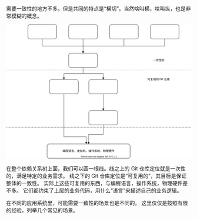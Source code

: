 需要一致性的地方不多。但是共同的特点是“横切”。当然啥叫横，啥叫纵，也是非常模糊的概念。

![Reusable](./Reusable.drawio.svg)

在整个依赖关系树上面，我们可以画一根线。线之上的 Git 仓库定位就是一次性的，满足特定的业务需求。
线之下的 Git 仓库定位是“可复用的”，其目标是保证整体的一致性。
实际上这些可复用的东西，与编程语言，操作系统，物理硬件差不多。
它们都约束了上层的业务代码，用什么“语言”来描述自己的业务逻辑。

在不同的应用系统里，可能需要一致性的场景也是不同的。
这里仅仅是按照有限的经验，列举几个常见的场景。